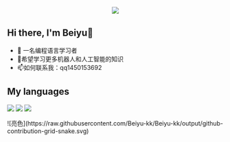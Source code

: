 <p align="center">
    <img src="https://readme-typing-svg.demolab.com?font=Fira+Code&weight=600&size=22&pause=2000&center=true&repeat=true&random=false&width=435&lines=Keep+The+Passion">
</p>

## Hi there, I'm Beiyu👋

- 🔭 一名编程语言学习者
- 🌱希望学习更多机器人和人工智能的知识
- 📫如何联系我：qq1450153692

## My languages

<p>
    <img src="https://img.shields.io/badge/Python-FFD43B?style=for-the-badge&logo=python&logoColor=blue">
    <img src="https://img.shields.io/badge/Vue%20js-35495E?style=for-the-badge&logo=vuedotjs&logoColor=4FC08D">
    <img src="https://img.shields.io/badge/C-00599C?style=for-the-badge&logo=c&logoColor=white">
</p>
![亮色](https://raw.githubusercontent.com/Beiyu-kk/Beiyu-kk/output/github-contribution-grid-snake.svg)
